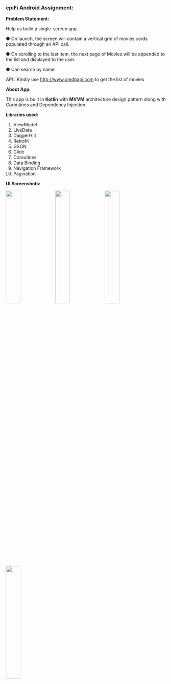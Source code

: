 <h3>epiFi Android Assignment: </h3>

<b>Problem Statement:</b>

Help us build a single-screen app.

● On launch, the screen will contain a vertical grid of movies cards populated through an API call.

● On scrolling to the last item, the next page of Movies will be appended to the list
and displayed to the user.

● Can search by name

API : Kindly use http://www.omdbapi.com to get the list of movies

<b>About App:</b>

This app is built in <b>Kotlin</b> with <b>MVVM</b> architecture design pattern along with Coroutines and Dependency Injection. 

<b>Libraries used:</b>
1. ViewModel
2. LiveData
3. DaggerHilt
4. Retrofit
5. GSON
6. Glide
7. Coroutines
8. Data Binding
9. Navigation Framework
10. Pagination 

<b>UI Screenshots:</b>


<img src="https://user-images.githubusercontent.com/75351694/201171405-44f62035-8c46-4249-a753-406a5b259eee.jpg" width=30% height=30%>
<img src="https://user-images.githubusercontent.com/75351694/201171657-f429a8fa-6bfc-4489-bcb6-8810acfbf321.jpg" width=30% height=30%>
<img src="https://user-images.githubusercontent.com/75351694/201171782-be8f76bd-74dc-480a-aa97-c499555130b8.jpg" width=30% height=30%>
<img src="https://user-images.githubusercontent.com/75351694/201171900-d7c09143-fc00-4597-bd80-f061c89eb212.jpg" width=30% height=30%>

